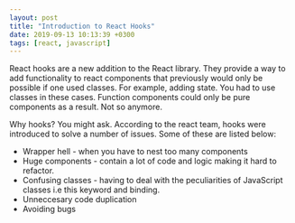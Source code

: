 ```yaml
---
layout: post
title: "Introduction to React Hooks"
date: 2019-09-13 10:13:39 +0300
tags: [react, javascript]
---
```


React hooks are a new addition to the React library. They provide a way to add
functionality to react components that previously would only be possible if one
used classes. For example, adding state. You had to use classes in these cases.
Function components could only be pure components as a result. Not so anymore.

Why hooks? You might ask. According to the react team, hooks were introduced to
solve a number of issues. Some of these are listed below:

- Wrapper hell - when you have to nest too many components
- Huge components - contain a lot of code and logic making it hard to refactor.
- Confusing classes - having to deal with the peculiarities of JavaScript
  classes i.e this keyword and binding.
- Unneccesary code duplication
- Avoiding bugs
